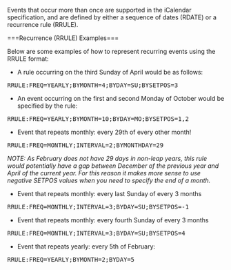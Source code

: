 Events that occur more than once are supported in the iCalendar specification, and are defined by either a sequence of dates (RDATE) or a recurrence rule (RRULE).

===Recurrence (RRULE) Examples===

Below are some examples of how to represent recurring events using the RRULE format:

* A rule occurring on the third Sunday of April would be as follows: 
 
<pre>RRULE:FREQ=YEARLY;BYMONTH=4;BYDAY=SU;BYSETPOS=3</pre>
 
* An event occurring on the first and second Monday of October would be specified by the rule: 
 
<pre>RRULE:FREQ=YEARLY;BYMONTH=10;BYDAY=MO;BYSETPOS=1,2</pre>

* Event that repeats monthly: every 29th of every other month!

<pre>RRULE:FREQ=MONTHLY;INTERVAL=2;BYMONTHDAY=29</pre>

<em>NOTE: As February does not have 29 days in non-leap years, this rule would potentially have a gap between December of the previous year and April of the current year. For this reason it makes more sense to use negative SETPOS values when you need to specify the end of a month.</em>
 
* Event that repeats monthly: every last Sunday of every 3 months 

<pre>RRULE:FREQ=MONTHLY;INTERVAL=3;BYDAY=SU;BYSETPOS=-1</pre>
 
* Event that repeats monthly: every fourth Sunday of every 3 months

<pre>RRULE:FREQ=MONTHLY;INTERVAL=3;BYDAY=SU;BYSETPOS=4</pre>
 
* Event that repeats yearly: every 5th of February:

<pre>RRULE:FREQ=YEARLY;BYMONTH=2;BYDAY=5</pre>
